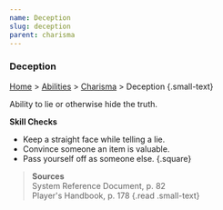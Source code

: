 ```yaml
---
name: Deception
slug: deception
parent: charisma
---
```

### Deception
[Home](dm-operations-center) > [Abilities](abilities) > [Charisma](charisma) > Deception {.small-text}

Ability to lie or otherwise hide the truth.

**Skill Checks**<br/>
- Keep a straight face while telling a lie.
- Convince someone an item is valuable.
- Pass yourself off as someone else.
{.square}

> **Sources** <br/>
> System Reference Document, p. 82<br/>
> Player's Handbook, p. 178
{.read .small-text}

